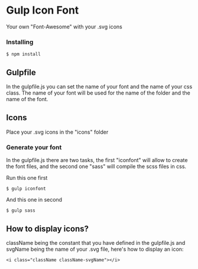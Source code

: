 # Gulp Icon Font

Your own "Font-Awesome" with your .svg icons

### Installing

```
$ npm install
```

## Gulpfile
In the gulpfile.js you can set the name of your font and the name of your css class. The name of your font will be used for the name of the folder and the name of the font.

## Icons
Place your .svg icons in the "icons" folder

### Generate your font
In the gulpfile.js there are two tasks, the first "iconfont" will allow to create the font files, and the second one "sass" will compile the scss files in css.

Run this one first
```
$ gulp iconfont
```

And this one in second
```
$ gulp sass
```

## How to display icons?
className being the constant that you have defined in the gulpfile.js and svgName being the name of your .svg file, here's how to display an icon:

```
<i class="className className-svgName"></i>
```
